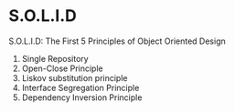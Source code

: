 # S.O.L.I.D
S.O.L.I.D: The First 5 Principles of Object Oriented Design

1. Single Repository
2. Open-Close Principle
3. Liskov substitution principle
4. Interface Segregation Principle
5. Dependency Inversion Principle
